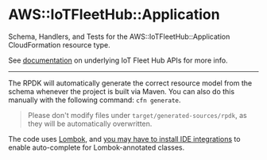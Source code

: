 # AWS::IoTFleetHub::Application

Schema, Handlers, and Tests for the AWS::IoTFleetHub::Application CloudFormation resource type.

See [documentation](https://docs.aws.amazon.com/iot/latest/apireference/API_Operations_AWS_IoT_Fleet_Hub.html) on underlying IoT Fleet Hub APIs for more info.

---

The RPDK will automatically generate the correct resource model from the schema whenever the project is built via Maven. You can also do this manually with the following command: `cfn generate`.

> Please don't modify files under `target/generated-sources/rpdk`, as they will be automatically overwritten.

The code uses [Lombok](https://projectlombok.org/), and [you may have to install IDE integrations](https://projectlombok.org/setup/overview) to enable auto-complete for Lombok-annotated classes.
